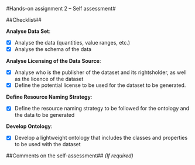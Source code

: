 #Hands-on assignment 2 – Self assessment#

##Checklist##

**Analyse Data Set**:

- [X] Analyse the data (quantities, value ranges, etc.)
- [X] Analyse the schema of the data

**Analyse Licensing of the Data Source**:

- [X] Analyse who is the publisher of the dataset and its rightsholder, as well as the licence of the dataset
- [X] Define the potential license to be used for the dataset to be generated.

**Define Resource Naming Strategy**:

- [X] Define the resource naming strategy to be followed for the ontology and the data to be generated

**Develop Ontology**:

- [X] Develop a lightweight ontology that includes the classes and properties to be used with the dataset

##Comments on the self-assessment##
_(If required)_
